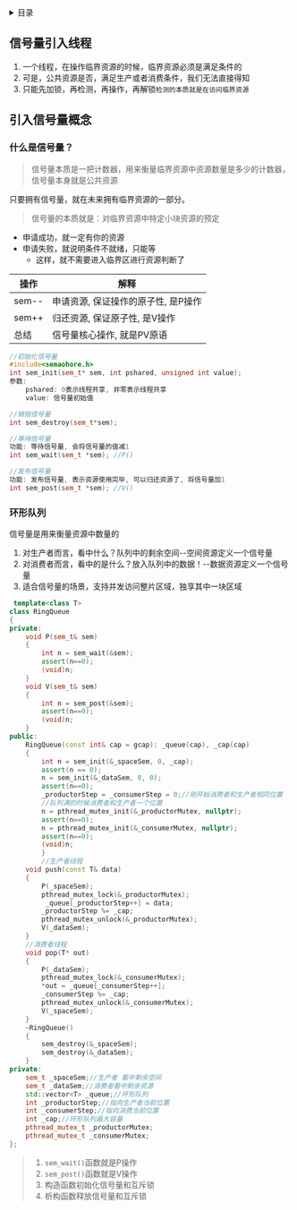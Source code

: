 <details><summary>目录</summary>

- [信号量引入线程](#信号量引入线程)
- [引入信号量概念](#引入信号量概念)
  - [什么是信号量？](#什么是信号量)
  - [环形队列](#环形队列)

</details>

## 信号量引入线程
1. 一个线程，在操作临界资源的时候，临界资源必须是满足条件的
2. 可是，公共资源是否，满足生产或者消费条件，我们无法直接得知
3. 只能先加锁，再检测，再操作，再解锁`检测的本质就是在访问临界资源`

## 引入信号量概念
### 什么是信号量？
>信号量本质是一把计数器，用来衡量临界资源中资源数量是多少的计数器，信号量本身就是公共资源

只要拥有信号量，就在未来拥有临界资源的一部分。
>信号量的本质就是：对临界资源中特定小块资源的预定

- 申请成功，就一定有你的资源
- 申请失败，就说明条件不就绪，只能等
  - 这样，就不需要进入临界区进行资源判断了

| 操作  | 解释                                |
| ----- | ----------------------------------- |
| sem-- | 申请资源, 保证操作的原子性, 是P操作 |
| sem++ | 归还资源, 保证原子性, 是V操作       |
| 总结  | 信号量核心操作, 就是PV原语          |
```c++
//初始化信号量
#include<semaohore.h>
int sem_init(sem_t* sem, int pshared, unsigned int value);
参数:
    pshared: 0表示线程共享, 非零表示线程共享
    value: 信号量初始值

//销毁信号量
int sem_destroy(sem_t*sem);

//等待信号量
功能: 等待信号量, 会将信号量的值减1
int sem_wait(sem_t *sem); //P()

//发布信号量
功能: 发布信号量, 表示资源使用完毕, 可以归还资源了, 将信号量加1
int sem_post(sem_t *sem); //V()
```
### 环形队列
信号量是用来衡量资源中数量的
1. 对生产者而言，看中什么？队列中的剩余空间--空间资源定义一个信号量
2. 对消费者而言，看中的是什么？放入队列中的数据！--数据资源定义一个信号量
3. 适合信号量的场景，支持并发访问整片区域，独享其中一块区域

```c++
 template<class T>
class RingQueue
{
private:                                                             
    void P(sem_t& sem)
    {
        int n = sem_wait(&sem);
        assert(n==0);
        (void)n;
    }
    void V(sem_t& sem)
    {
        int n = sem_post(&sem);
        assert(n==0);
        (void)n;
    }
public:
    RingQueue(const int& cap = gcap): _queue(cap), _cap(cap)
    {
        int n = sem_init(&_spaceSem, 0, _cap);
        assert(n == 0);
        n = sem_init(&_dataSem, 0, 0);
        assert(n==0);
        _productorStep = _consumerStep = 0;//刚开始消费者和生产者相同位置
        //队列满的时候消费者和生产者一个位置
        n = pthread_mutex_init(&_productorMutex, nullptr);
        assert(n==0);
        n = pthread_mutex_init(&_consumerMutex, nullptr);
        assert(n==0);
        (void)n;
        }
        //生产者线程
    void push(const T& data)
    {
        P(_spaceSem);
        pthread_mutex_lock(&_productorMutex);
         _queue[_productorStep++] = data;
        _productorStep %= _cap;
        pthread_mutex_unlock(&_productorMutex);
        V(_dataSem);
    }
    //消费者线程
    void pop(T* out)
    {
        P(_dataSem);
        pthread_mutex_lock(&_consumerMutex);
        *out = _queue[_consumerStep++];
        _consumerStep %= _cap;
        pthread_mutex_unlock(&_consumerMutex);
        V(_spaceSem);
    }
    ~RingQueue()
    {                                                           
        sem_destroy(&_spaceSem);
        sem_destroy(&_dataSem);
    }
private:
    sem_t _spaceSem;//生产者 看中剩余空间
    sem_t _dataSem;//消费者看中剩余资源
    std::vector<T> _queue;//环形队列
    int _productorStep;//指向生产者当前位置
    int _consumerStep;//指向消费当前位置
    int _cap;//环形队列最大容量
    pthread_mutex_t _productorMutex;
    pthread_mutex_t _consumerMutex;
}; 
```
>1. `sem_wait()`函数就是P操作
>2. `sem_post()`函数就是V操作
>3. 构造函数初始化信号量和互斥锁
>4. 析构函数释放信号量和互斥锁